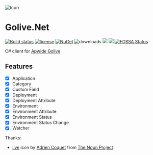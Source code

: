 ![Icon](https://imgur.com/gHvfGIJ)
# Golive.Net 
[![Build status](https://ci.appveyor.com/api/projects/status/c9npduu2dp9ljlps?svg=true)](https://ci.appveyor.com/project/lvermeulen/golive-net)
 [![license](https://img.shields.io/github/license/lvermeulen/Golive.Net.svg?maxAge=2592000)](https://github.com/lvermeulen/Golive.Net/blob/master/LICENSE) [![NuGet](https://img.shields.io/nuget/v/Keycloak.Net.svg?maxAge=2592000)](https://www.nuget.org/packages/Keycloak.Net/) ![downloads](https://img.shields.io/nuget/dt/Keycloak.Net)
 ![](https://img.shields.io/badge/.net-4.5.2-yellowgreen.svg) ![](https://img.shields.io/badge/netstandard-1.4-yellowgreen.svg) [![FOSSA Status](https://app.fossa.com/api/projects/custom%2B11767%2Fgithub.com%2Flvermeulen%2FKeycloak.Net.svg?type=shield)](https://app.fossa.com/projects/custom%2B11767%2Fgithub.com%2Flvermeulen%2FKeycloak.Net?ref=badge_shield)

C# client for [Apwide Golive](https://www.apwide.com/)

## Features
* [X] Application
* [X] Category
* [X] Custom Field
* [X] Deployment
* [X] Deployment Attribute
* [X] Environment
* [X] Environment Attribute
* [X] Environment Status
* [X] Environment Status Change
* [X] Watcher

Thanks:
* [live](https://thenounproject.com/icon/live-2146916/) icon by [Adrien Coquet](https://thenounproject.com/coquet_adrien/) from [The Noun Project](https://thenounproject.com)
